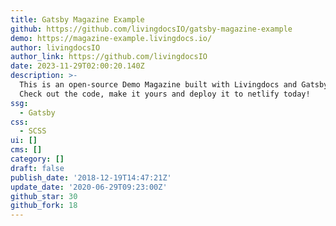 ```yaml
---
title: Gatsby Magazine Example
github: https://github.com/livingdocsIO/gatsby-magazine-example
demo: https://magazine-example.livingdocs.io/
author: livingdocsIO
author_link: https://github.com/livingdocsIO
date: 2023-11-29T02:00:20.140Z
description: >-
  This is an open-source Demo Magazine built with Livingdocs and Gatsby/React.
  Check out the code, make it yours and deploy it to netlify today!
ssg:
  - Gatsby
css:
  - SCSS
ui: []
cms: []
category: []
draft: false
publish_date: '2018-12-19T14:47:21Z'
update_date: '2020-06-29T09:23:00Z'
github_star: 30
github_fork: 18
---
```

